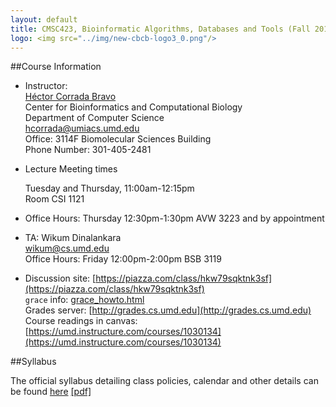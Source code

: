 ```yaml
---
layout: default
title: CMSC423, Bioinformatic Algorithms, Databases and Tools (Fall 2014)
logo: <img src="../img/new-cbcb-logo3_0.png"/>
---
```



##Course Information


*	Instructor:  
	[H&eacute;ctor Corrada Bravo](http://www.cbcb.umd.edu/~hcorrada)  
	Center for Bioinformatics and Computational Biology  
	Department of Computer Science  
	<hcorrada@umiacs.umd.edu>  
	Office: 3114F Biomolecular Sciences Building  
	Phone Number: 301-405-2481 

*	Lecture Meeting times  

	Tuesday and Thursday, 11:00am-12:15pm  
	Room CSI 1121

*	Office Hours: Thursday 12:30pm-1:30pm AVW 3223 and by appointment

*	TA: Wikum Dinalankara  
	<wikum@cs.umd.edu>  
	Office Hours: Friday 12:00pm-2:00pm BSB 3119    

* 	Discussion site: [https://piazza.com/class/hkw79sqktnk3sf](https://piazza.com/class/hkw79sqktnk3sf)  
	`grace` info: [grace_howto.html](grace_howto.html)  
	Grades server: [http://grades.cs.umd.edu](http://grades.cs.umd.edu)  
	Course readings in canvas: [https://umd.instructure.com/courses/1030134](https://umd.instructure.com/courses/1030134)

##Syllabus

The official syllabus detailing class policies, calendar and other details can be found [here](syllabus.html) [[pdf]](pdf/syllabus.pdf)



